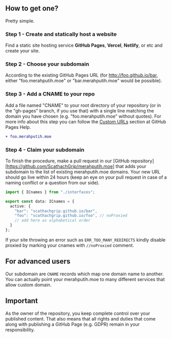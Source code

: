 ## How to get one?

Pretty simple.

### Step 1 - Create and statically host a website

Find a static site hosting service **GitHub Pages**, **Vercel**, **Netlify**, or etc and create your site.

### Step 2 - Choose your subdomain

According to the existing GitHub Pages URL (for http://foo.github.io/bar, either "foo.merahputih.moe" or "bar.merahputih.moe" would be
possible).

### Step 3 - Add a CNAME to your repo

Add a file named "CNAME" to your root directory of your repository (or in the
"gh-pages" branch, if you use that) with a single line matching the domain you
have chosen (e.g. "foo.merahputih.moe" without quotes). For more info about this step
you can follow the [Custom URLs](https://docs.github.com/en/github/working-with-github-pages/configuring-a-custom-domain-for-your-github-pages-site) section at GitHub Pages Help.

```diff
+ foo.merahputih.moe
```

### Step 4 - Claim your subdomain

To finish the procedure, make a pull request in our [GitHub repository][https://github.com/ScathachGrip/merahputih.moe]
that adds your subdomain to the list of existing merahputih.moe domains. Your new URL
should go live within 24 hours (keep an eye on your pull request in case of a
naming conflict or a question from our side).

```ts
import { ICnames } from "./interfaces";

export const data: ICnames = {
  active: {
    "bar": "scathachgrip.github.io/bar",
    "foo": "scathachgrip.github.io/foo", // noProxied
    // add here as alphabetical order
  }
};
```
If your site throwing an error such as `ERR_TOO_MANY_REDIRECTS` kindly disable proxied by marking your cnames with `//noProxied` comment.

## For advanced users

Our subdomain are `CNAME` records which map one domain name to another. You can
actually point your merahputih.moe to many different services that allow custom domain.

## Important

As the owner of the repository, you keep complete control over your published
content. That also means that all rights and duties that come along with
publishing a GitHub Page (e.g. GDPR) remain in your responsibility.